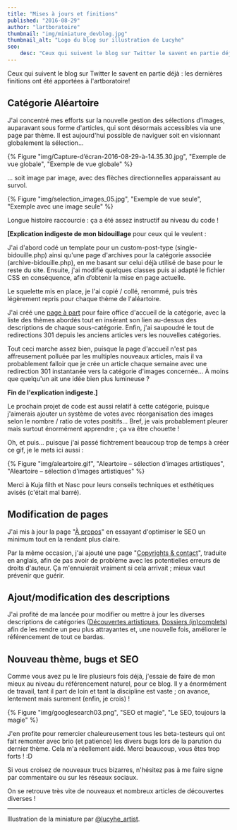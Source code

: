 ```yaml
---
title: "Mises à jours et finitions"
published: "2016-08-29"
author: "lartboratoire"
thumbnail: "img/miniature_devblog.jpg"
thumbnail_alt: "Logo du blog sur illustration de Lucyhe"
seo:
    desc: "Ceux qui suivent le blog sur Twitter le savent en partie déjà : les dernières finitions ont été apportées à l'artboratoire"
---
```


Ceux qui suivent le blog sur Twitter le savent en partie déjà : les dernières finitions ont été apportées à l'artboratoire!

## Catégorie Aléartoire

J'ai concentré mes efforts sur la nouvelle gestion des sélections d'images, auparavant sous forme d'articles, qui sont désormais accessibles via une page par thème. Il est aujourd'hui possible de naviguer soit en visionnant globalement la sélection...

{% Figure "img/Capture-d’écran-2016-08-29-à-14.35.30.jpg", "Exemple de vue globale", "Exemple de vue globale" %}

... soit image par image, avec des flèches directionnelles apparaissant au survol.

{% Figure "img/selection_images_05.jpg", "Exemple de vue seule", "Exemple avec une image seule" %}

Longue histoire raccourcie : ça a été assez instructif au niveau du code !

**\[Explication indigeste de mon bidouillage** pour ceux qui le veulent :

J'ai d'abord codé un template pour un custom-post-type (single-bidouille.php) ainsi qu'une page d'archives pour la catégorie associée (archive-bidouille.php), en me basant sur celui déjà utilisé de base pour le reste du site. Ensuite, j'ai modifié quelques classes puis ai adapté le fichier CSS en conséquence, afin d’obtenir la mise en page actuelle.

Le squelette mis en place, je l'ai copié / collé, renommé, puis très légèrement repris pour chaque thème de l'aléartoire.

J'ai créé une [page à part](/aleartoire/) pour faire office d'accueil de la catégorie, avec la liste des thèmes abordés tout en insérant son lien au-dessus des descriptions de chaque sous-catégorie. Enfin, j'ai saupoudré le tout de redirections 301 depuis les anciens articles vers les nouvelles catégories.

Tout ceci marche assez bien, puisque la page d'accueil n'est pas affreusement polluée par les multiples nouveaux articles, mais il va probablement falloir que je crée un article chaque semaine avec une redirection 301 instantanée vers la catégorie d'images concernée... À moins que quelqu'un ait une idée bien plus lumineuse ?

**Fin de l'explication indigeste.\]**

Le prochain projet de code est aussi relatif à cette catégorie, puisque j'aimerais ajouter un système de votes avec réorganisation des images selon le nombre / ratio de votes positifs... Bref, je vais probablement pleurer mais surtout énormément apprendre ; ça va être chouette !

Oh, et puis... puisque j'ai passé fichtrement beaucoup trop de temps à créer ce gif, je le mets ici aussi :

{% Figure "img/aleartoire.gif", "Aleartoire – sélection d’images artistiques", "Aleartoire – sélection d’images artistiques" %}

Merci à Kuja filth et Nasc pour leurs conseils techniques et esthétiques avisés (c'était mal barré).

## Modification de pages

J'ai mis à jour la page "[À propos](/a-propos/)" en essayant d'optimiser le SEO un minimum tout en la rendant plus claire.

Par la même occasion, j'ai ajouté une page "[Copyrights & contact](/mentions-legales/)", traduite en anglais, afin de pas avoir de problème avec les potentielles erreurs de droits d'auteur. Ça m'ennuierait vraiment si cela arrivait ; mieux vaut prévenir que guérir.

## Ajout/modification des descriptions

J'ai profité de ma lancée pour modifier ou mettre à jour les diverses descriptions de catégories ([Découvertes artistiques](/categorie/decouvertes-artistiques/), [Dossiers (in)complets](/categorie/dossiers-complets/)) afin de les rendre un peu plus attrayantes et, une nouvelle fois, améliorer le référencement de tout ce bardas.

## Nouveau thème, bugs et SEO

Comme vous avez pu le lire plusieurs fois déjà, j'essaie de faire de mon mieux au niveau du référencement naturel, pour ce blog. Il y a énormément de travail, tant il part de loin et tant la discipline est vaste ; on avance, lentement mais surement (enfin, je crois) !

{% Figure "img/googlesearch03.png", "SEO et magie", "Le SEO, toujours la magie" %}

J'en profite pour remercier chaleureusement tous les beta-testeurs qui ont fait remonter avec brio (et patience) les divers bugs lors de la parution du dernier thème. Cela m'a réellement aidé. Merci beaucoup, vous êtes trop forts ! :D

Si vous croisez de nouveaux trucs bizarres, n'hésitez pas à me faire signe par commentaire ou sur les réseaux sociaux.

  

On se retrouve très vite de nouveaux et nombreux articles de découvertes diverses !

* * *

Illustration de la miniature par [@lucyhe\_artist](https://lucyhe.art/).
